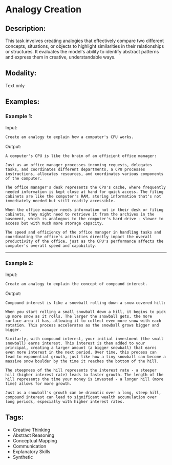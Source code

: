 # Analogy Creation

## Description:
This task involves creating analogies that effectively compare two different concepts, situations, or objects to highlight similarities in their relationships or structures. It evaluates the model's ability to identify abstract patterns and express them in creative, understandable ways.

## Modality:
Text only

## Examples:

### Example 1:

Input:

```
Create an analogy to explain how a computer's CPU works.
```

Output:

```
A computer's CPU is like the brain of an efficient office manager:

Just as an office manager processes incoming requests, delegates tasks, and coordinates different departments, a CPU processes instructions, allocates resources, and coordinates various components of the computer.

The office manager's desk represents the CPU's cache, where frequently needed information is kept close at hand for quick access. The filing cabinets are like the computer's RAM, storing information that's not immediately needed but still readily accessible.

When the office manager needs information not in their desk or filing cabinets, they might need to retrieve it from the archives in the basement, which is analogous to the computer's hard drive - slower to access but with much more storage capacity.

The speed and efficiency of the office manager in handling tasks and coordinating the office's activities directly impact the overall productivity of the office, just as the CPU's performance affects the computer's overall speed and capability.
```

---

### Example 2:

Input:

```
Create an analogy to explain the concept of compound interest.
```

Output:

```
Compound interest is like a snowball rolling down a snow-covered hill:

When you start rolling a small snowball down a hill, it begins to pick up more snow as it rolls. The larger the snowball gets, the more surface area it has, allowing it to collect even more snow with each rotation. This process accelerates as the snowball grows bigger and bigger.

Similarly, with compound interest, your initial investment (the small snowball) earns interest. This interest is then added to your principal, creating a larger amount (a bigger snowball) that earns even more interest in the next period. Over time, this process can lead to exponential growth, just like how a tiny snowball can become a massive snow boulder by the time it reaches the bottom of the hill.

The steepness of the hill represents the interest rate - a steeper hill (higher interest rate) leads to faster growth. The length of the hill represents the time your money is invested - a longer hill (more time) allows for more growth.

Just as a snowball's growth can be dramatic over a long, steep hill, compound interest can lead to significant wealth accumulation over long periods, especially with higher interest rates.
```

## Tags:
- Creative Thinking
- Abstract Reasoning
- Conceptual Mapping
- Communication
- Explanatory Skills
- Synthetic